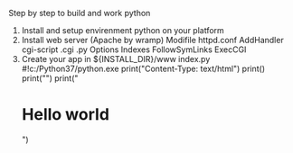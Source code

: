Step by step to build and work python
1. Install and setup envirenment python on your platform
2. Install web server (Apache by wramp)
    Modifile httpd.conf
        AddHandler cgi-script .cgi .py
        Options Indexes FollowSymLinks ExecCGI
3. Create your app in ${INSTALL_DIR}/www
    index.py
        #!c:/Python37/python.exe
        print("Content-Type: text/html")
        print()
        print("<html><head><title>Python</title></head>")
        print("<body><h1>Hello world</h1></body></html>")
